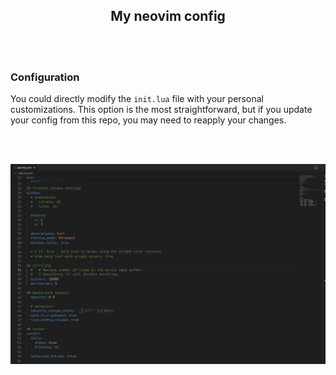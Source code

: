 <h2 align="center">My neovim config</h2>
<br>
<br>

### Configuration

You could directly modify the `init.lua` file with your personal customizations. This option is the most straightforward, but if you update your config from this repo, you may need to reapply your changes.

<br>
<br>

<p align="center">
  <img width="600"
       alt="Alacritty - A fast, cross-platform, OpenGL terminal emulator"
       src="https://github.com/richardbendli/alacritty/blob/main/img/alacritty.png">
</p>
